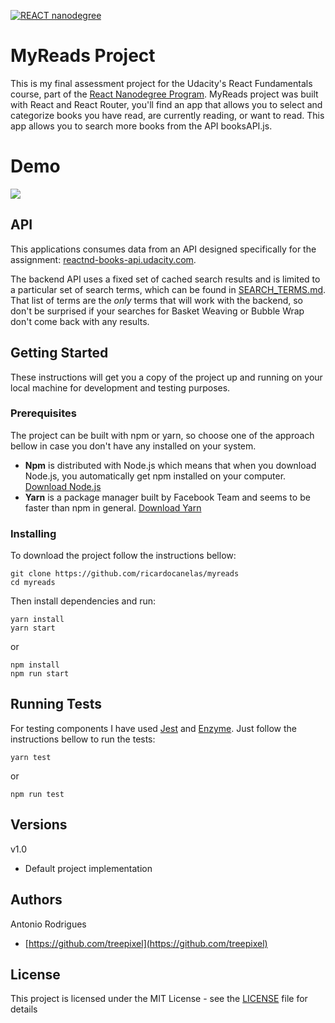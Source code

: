 [![REACT nanodegree](https://img.shields.io/badge/udacity-REACTND-02b3e4.svg?style=flat)](https://www.udacity.com/course/react-nanodegree--nd019)

# MyReads Project

This is my final assessment project for the Udacity's React Fundamentals course, part of the [React Nanodegree Program](https://udacity.com/course/nd019). MyReads project was built with React and React Router, you'll find an app that allows you to select and categorize books you have read, are currently reading, or want to read. This app allows you to search more books from the API booksAPI.js.



# Demo

![](screen.gif)



## API

This applications consumes data from an API designed specifically for the assignment: [reactnd-books-api.udacity.com](https://reactnd-books-api.udacity.com/).

The backend API uses a fixed set of cached search results and is limited to a particular set of search terms, which can be found in [SEARCH_TERMS.md](SEARCH_TERMS.md). That list of terms are the *only* terms that will work with the backend, so don't be surprised if your searches for Basket Weaving or Bubble Wrap don't come back with any results.

## Getting Started

These instructions will get you a copy of the project up and running on your local machine for development and testing purposes. 

### Prerequisites

The project can be built with npm or yarn, so choose one of the approach bellow in case you don't have any installed on your system.

- **Npm** is distributed with Node.js which means that when you download Node.js, you automatically get npm installed on your computer. [Download Node.js](https://nodejs.org/en/download/)
- **Yarn** is a package manager built by Facebook Team and seems to be faster than npm in general. [Download Yarn](https://yarnpkg.com/en/docs/install)

### Installing

To download the project follow the instructions bellow:

```
git clone https://github.com/ricardocanelas/myreads
cd myreads
```

Then install dependencies and run:

```
yarn install
yarn start
```

or

```
npm install
npm run start
```

## Running Tests

For testing components I have used [Jest](<https://jestjs.io/>) and [Enzyme](https://airbnb.io/enzyme/). Just follow the instructions bellow to run the tests:

```
yarn test
```

or

```
npm run test
```



## Versions

v1.0

- Default project implementation

## Authors

Antonio Rodrigues

- [https://github.com/treepixel](https://github.com/treepixel)

## License

This project is licensed under the MIT License - see the [LICENSE](https://github.com/ricardocanelas/reactnd-project-myreads/blob/master/LICENSE) file for details